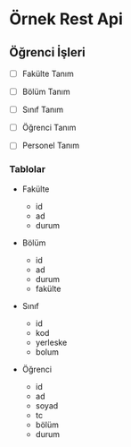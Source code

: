 # Örnek Rest Api



## Öğrenci İşleri

- [ ] Fakülte Tanım
- [ ] Bölüm Tanım 
- [ ] Sınıf Tanım
- [ ] Öğrenci Tanım
- [ ] Personel Tanım


### Tablolar

- Fakülte
    - id
    - ad 
    - durum

- Bölüm
    - id 
    - ad
    - durum
    - fakülte

- Sınıf
    - id
    - kod
    - yerleske
    - bolum

- Öğrenci
  - id
  - ad
  - soyad
  - tc
  - bölüm
  - durum
